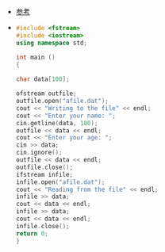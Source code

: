 - [参考](https://www.runoob.com/cplusplus/cpp-files-streams.html)
- ```cpp
  #include <fstream>
  #include <iostream>
  using namespace std;
  
  int main ()
  {
      
  char data[100];
  
  ofstream outfile;
  outfile.open("afile.dat");
  cout << "Writing to the file" << endl;
  cout << "Enter your name: "; 
  cin.getline(data, 100);
  outfile << data << endl;
  cout << "Enter your age: "; 
  cin >> data;
  cin.ignore();
  outfile << data << endl;
  outfile.close();
  ifstream infile; 
  infile.open("afile.dat"); 
  cout << "Reading from the file" << endl; 
  infile >> data; 
  cout << data << endl;
  infile >> data; 
  cout << data << endl; 
  infile.close();
  return 0;
  }
  ```